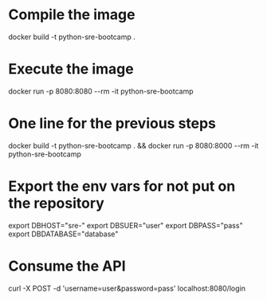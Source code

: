 
# Compile the image
docker build -t python-sre-bootcamp . 

# Execute the image
docker run -p 8080:8080 --rm -it python-sre-bootcamp

# One line for the previous steps
docker build -t python-sre-bootcamp . && docker run -p 8080:8000 --rm -it python-sre-bootcamp

# Export the env vars for not put on the repository
export DBHOST="sre-"
export DBSUER="user" 
export DBPASS="pass"
export DBDATABASE="database"

# Consume the API 
curl -X POST -d 'username=user&password=pass' localhost:8080/login
